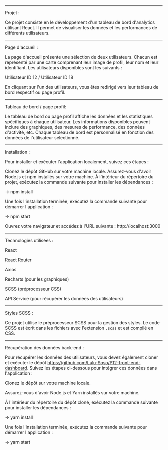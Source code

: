 ***
Projet :

Ce projet consiste en le développement d'un tableau de bord d'analytics utilisant React. Il permet de visualiser les données et les performances de différents utilisateurs.

***
Page d'accueil :

La page d'accueil présente une sélection de deux utilisateurs. Chacun est représenté par une carte comprenant leur image de profil, leur nom et leur identifiant. Les utilisateurs disponibles sont les suivants :

Utilisateur ID 12 / Utilisateur ID 18

En cliquant sur l'un des utilisateurs, vous êtes redirigé vers leur tableau de bord respectif ou page profil.

***
Tableau de bord / page profil:

Le tableau de bord ou page profil affiche les données et les statistiques spécifiques à chaque utilisateur. Les informations disponibles peuvent inclure des graphiques, des mesures de performance, des données d'activité, etc. Chaque tableau de bord est personnalisé en fonction des données de l'utilisateur sélectionné.

***
Installation :

Pour installer et exécuter l'application localement, suivez ces étapes :

Clonez le dépôt GitHub sur votre machine locale.
Assurez-vous d'avoir Node.js et npm installés sur votre machine.
À l'intérieur du répertoire du projet, exécutez la commande suivante pour installer les dépendances :

 -> npm install

Une fois l'installation terminée, exécutez la commande suivante pour démarrer l'application :

-> npm start

Ouvrez votre navigateur et accédez à l'URL suivante : http://localhost:3000

***
Technologies utilisées :

React

React Router

Axios

Recharts (pour les graphiques)

SCSS (préprocesseur CSS)

API Service (pour récupérer les données des utilisateurs)

***
Styles SCSS :

Ce projet utilise le préprocesseur SCSS pour la gestion des styles. Le code SCSS est écrit dans les fichiers avec l'extension `.scss` et est compilé en CSS.

***
Récupération des données back-end :

Pour récupérer les données des utilisateurs, vous devez également cloner et exécuter le dépôt https://github.com/Lulu-Soso/P12-front-end-dashboard. Suivez les étapes ci-dessous pour intégrer ces données dans l'application :

Clonez le dépôt sur votre machine locale.

Assurez-vous d'avoir Node.js et Yarn installés sur votre machine.

À l'intérieur du répertoire du dépôt cloné, exécutez la commande suivante pour installer les dépendances :

-> yarn install

Une fois l'installation terminée, exécutez la commande suivante pour démarrer l'application :

-> yarn start

